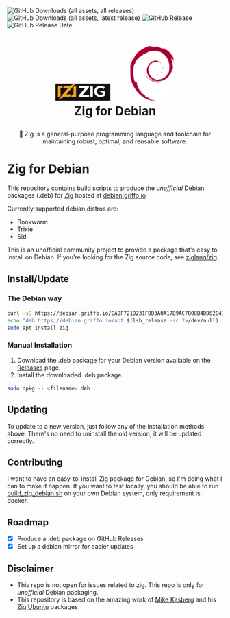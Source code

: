 ![GitHub Downloads (all assets, all releases)](https://img.shields.io/github/downloads/dariogriffo/zig-debian/total)
![GitHub Downloads (all assets, latest release)](https://img.shields.io/github/downloads/dariogriffo/zig-debian/latest/total)
![GitHub Release](https://img.shields.io/github/v/release/dariogriffo/zig-debian)
![GitHub Release Date](https://img.shields.io/github/release-date/dariogriffo/zig-debian)

<h1>
   <p align="center">
     <a href="https://github.com/ziglang/zig/"><img src="https://github.com/dariogriffo/zig-debian/blob/main/zig-logo.png" alt="Zig Logo" width="128" style="margin-right: 20px"></a>
     <a href="https://www.debian.org/"><img src="https://github.com/dariogriffo/zig-debian/blob/main/debian-logo.png" alt="Debian Logo" width="104" style="margin-left: 20px"></a>
     <br>Zig for Debian
   </p>
</h1>
<p align="center">
 👻 Zig is a general-purpose programming language and toolchain for maintaining robust, optimal, and reusable software.
</p>

# Zig for Debian

This repository contains build scripts to produce the _unofficial_ Debian packages
(.deb) for [Zig](https://github.com/ziglang/zig) hosted at [debian.griffo.io](https://debian.griffo.io)

Currently supported debian distros are:
- Bookworm
- Trixie
- Sid

This is an unofficial community project to provide a package that's easy to
install on Debian. If you're looking for the Zig source code, see
[ziglang/zig](https://github.com/zig-org/zig).

## Install/Update

### The Debian way

```sh
curl -sS https://debian.griffo.io/EA0F721D231FDD3A0A17B9AC7808B4DD62C41256.asc | gpg --dearmor --yes -o /etc/apt/trusted.gpg.d/debian.griffo.io.gpg
echo "deb https://debian.griffo.io/apt $(lsb_release -sc 2>/dev/null) main" | sudo tee /etc/apt/sources.list.d/debian.griffo.io.list
sudo apt install zig
```

### Manual Installation

1. Download the .deb package for your Debian version available on
   the [Releases](https://github.com/dariogriffo/zig-debian/releases) page.
2. Install the downloaded .deb package.

```sh
sudo dpkg -i <filename>.deb
```
## Updating

To update to a new version, just follow any of the installation methods above. There's no need to uninstall the old version; it will be updated correctly.

## Contributing

I want to have an easy-to-install Zig package for Debian, so I'm doing what
I can to make it happen.
If you want to test locally, you should be able to run
[build_zig_debian.sh](https://github.com/dariogriffo/zig-debian/blob/main/build_zig_debian.sh)
on your own Debian system, only requirement is docker.

## Roadmap

- [x] Produce a .deb package on GitHub Releases
- [x] Set up a debian mirror for easier updates

## Disclaimer

- This repo is not open for issues related to zig. This repo is only for _unofficial_ Debian packaging.
- This repository is based on the amazing work of [Mike Kasberg](https://github.com/mkasberg) and his [Zig Ubuntu](https://github.com/mkasberg/ghostty-ubuntu) packages
